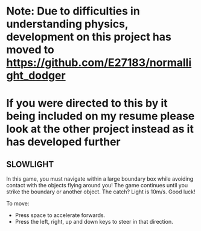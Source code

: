 # Note: Due to difficulties in understanding physics, development on this project has moved to https://github.com/E27183/normallight_dodger
# If you were directed to this by it being included on my resume please look at the other project instead as it has developed further 

## SLOWLIGHT

In this game, you must navigate within a large boundary box while avoiding contact with the objects flying around you! The game continues until you strike the boundary or another object. The catch? Light is 10m/s. Good luck!

To move:

 - Press space to accelerate forwards.
 - Press the left, right, up and down keys to steer in that direction.
